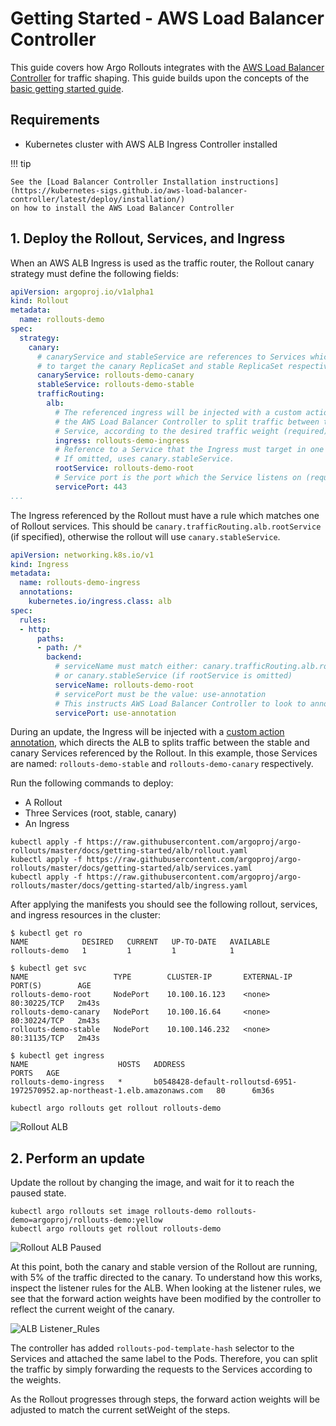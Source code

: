 # Getting Started - AWS Load Balancer Controller

This guide covers how Argo Rollouts integrates with the
[AWS Load Balancer Controller](https://kubernetes-sigs.github.io/aws-load-balancer-controller/latest/) 
for traffic shaping. This guide builds upon the concepts of the [basic getting started guide](../../getting-started.md).

## Requirements
- Kubernetes cluster with AWS ALB Ingress Controller installed

!!! tip

    See the [Load Balancer Controller Installation instructions](https://kubernetes-sigs.github.io/aws-load-balancer-controller/latest/deploy/installation/)
    on how to install the AWS Load Balancer Controller

## 1. Deploy the Rollout, Services, and Ingress

When an AWS ALB Ingress is used as the traffic router, the Rollout canary strategy must define the
following fields:

```yaml
apiVersion: argoproj.io/v1alpha1
kind: Rollout
metadata:
  name: rollouts-demo
spec:
  strategy:
    canary:
      # canaryService and stableService are references to Services which the Rollout will modify
      # to target the canary ReplicaSet and stable ReplicaSet respectively (required).
      canaryService: rollouts-demo-canary
      stableService: rollouts-demo-stable
      trafficRouting:
        alb:
          # The referenced ingress will be injected with a custom action annotation, directing
          # the AWS Load Balancer Controller to split traffic between the canary and stable
          # Service, according to the desired traffic weight (required).
          ingress: rollouts-demo-ingress
          # Reference to a Service that the Ingress must target in one of the rules (optional).
          # If omitted, uses canary.stableService.
          rootService: rollouts-demo-root
          # Service port is the port which the Service listens on (required).
          servicePort: 443
...
```

The Ingress referenced by the Rollout must have a rule which matches one of Rollout services.
This should be `canary.trafficRouting.alb.rootService` (if specified), otherwise the rollout will
use `canary.stableService`.

```yaml
apiVersion: networking.k8s.io/v1
kind: Ingress
metadata:
  name: rollouts-demo-ingress
  annotations:
    kubernetes.io/ingress.class: alb
spec:
  rules:
  - http:
      paths:
      - path: /*
        backend:
          # serviceName must match either: canary.trafficRouting.alb.rootService (if specified),
          # or canary.stableService (if rootService is omitted)
          serviceName: rollouts-demo-root
          # servicePort must be the value: use-annotation
          # This instructs AWS Load Balancer Controller to look to annotations on how to direct traffic
          servicePort: use-annotation
```

During an update, the Ingress will be injected with a
[custom action annotation](https://kubernetes-sigs.github.io/aws-load-balancer-controller/latest/guide/ingress/annotations/#actions),
which directs the ALB to splits traffic between the stable and canary Services referenced by the Rollout.
In this example, those Services are named: `rollouts-demo-stable` and `rollouts-demo-canary` 
respectively.

Run the following commands to deploy:

* A Rollout
* Three Services (root, stable, canary)
* An Ingress

```shell
kubectl apply -f https://raw.githubusercontent.com/argoproj/argo-rollouts/master/docs/getting-started/alb/rollout.yaml
kubectl apply -f https://raw.githubusercontent.com/argoproj/argo-rollouts/master/docs/getting-started/alb/services.yaml
kubectl apply -f https://raw.githubusercontent.com/argoproj/argo-rollouts/master/docs/getting-started/alb/ingress.yaml
```

After applying the manifests you should see the following rollout, services, and ingress resources in the cluster:

```shell
$ kubectl get ro
NAME            DESIRED   CURRENT   UP-TO-DATE   AVAILABLE
rollouts-demo   1         1         1            1

$ kubectl get svc
NAME                   TYPE        CLUSTER-IP       EXTERNAL-IP   PORT(S)        AGE
rollouts-demo-root     NodePort    10.100.16.123    <none>        80:30225/TCP   2m43s
rollouts-demo-canary   NodePort    10.100.16.64     <none>        80:30224/TCP   2m43s
rollouts-demo-stable   NodePort    10.100.146.232   <none>        80:31135/TCP   2m43s

$ kubectl get ingress
NAME                    HOSTS   ADDRESS                                                                       PORTS   AGE
rollouts-demo-ingress   *       b0548428-default-rolloutsd-6951-1972570952.ap-northeast-1.elb.amazonaws.com   80      6m36s
```

```shell
kubectl argo rollouts get rollout rollouts-demo
```

![Rollout ALB](rollout-alb.png)


## 2. Perform an update

Update the rollout by changing the image, and wait for it to reach the paused state.

```shell
kubectl argo rollouts set image rollouts-demo rollouts-demo=argoproj/rollouts-demo:yellow
kubectl argo rollouts get rollout rollouts-demo
```

![Rollout ALB Paused](paused-rollout-alb.png)

At this point, both the canary and stable version of the Rollout are running, with 5% of the
traffic directed to the canary. To understand how this works, inspect the listener rules for 
the ALB. When looking at the listener rules, we see that the forward action weights 
have been modified by the controller to reflect the current weight of the canary.

![ALB Listener_Rules](alb-listener-rules.png)

The controller has added `rollouts-pod-template-hash` selector to the Services and 
attached the same label to the Pods. Therefore, you can split the traffic by simply 
forwarding the requests to the Services according to the weights.
 
As the Rollout progresses through steps, the forward action weights will be adjusted to
match the current setWeight of the steps.
